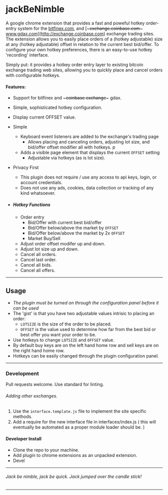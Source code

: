 # jackBeNimble

A google chrome extension that provides a fast and poweful hotkey order-entry system for the [bitfinex.com](http:www.bitfinex.com), and [~~~exchange.coinbase.com~~~ www.gdax.com](http://exchange.coinbase.com) exchange trading sites. The extension allows you to easily place orders of a (hotkey adjustable) size at any (hotkey adjustable) offset in relation to the current best bid/offer. To configure your own hotkey preferences, there is an easy-to-use hotkey 'recording' interface.

Simply put: it provides a hotkey order entry layer to existing bitcoin exchange trading web sites, allowing you to quickly place and cancel orders with configurable hotkeys.

#### Features:
- Support for bitfinex and ~~~coinbase exchange~~~ gdax.
- Simple, sophisticated hotkey configuration.
- Display current OFFSET value.
- Simple
  - Keyboard event listeners are added to the exchange's trading page
      - Allows placing and canceling orders, adjusting lot size, and bid/offer offset modifier all with hotkeys. p
  - Adds a visible page element that displays the current `OFFSET` setting
      - Adjustable via hotkeys (as is lot size).
- Privacy First
  - This plugin does not require / use any access to api keys, login, or account credentials.
  - Does not use any ads, cookies, data collection or tracking of any kind whatsoever.

- ##### Hotkey Functions
  - Order entry
    - Bid/Offer with current best bid/offer
    - Bid/Offer below/above the market by `OFFSET`
    - Bid/Offer below/above the market by 2x `OFFSET`
    - Market Buy/Sell
  - Adjust order offset modifer up and down.
  - Adjust lot size up and down.
  - Cancel all orders.
  - Cancel last order.
  - Cancel all bids.
  - Cancel all offers.

----------------

## Usage
- *The plugin must be turned on through the configuration panel before it can be used*
- The 'gist' is that you have two adjustable values intrisic to placing an order:
  - `LOTSIZE` is the size of the order to be placed.
  - `OFFSET` is the value used to determine how far from the best bid or best offer you want your order to be.
- Use hotkeys to change `LOTSIZE` and `OFFSET` value.
- By default buy keys are on the left hand home row and sell keys are on the right hand home row.
- Hotkeys can be easily changed through the plugin configuration panel.

---------------------

### Development
Pull requests welcome.
Use standard for linting.

###### Adding other exchanges.
  1. Use the `interface.template.js` file to implement the site specific methods.
  2. Add a require for the new interface file in interfaces/index.js ( this will eventually be automated as a proper module loader should be. )


#### Developer Install
- Clone the repo to your machine.
- Add plugin to chrome extensions as an unpacked extension.
- Devel

----------------------
###### *Jack be nimble, jack be quick. Jack jumped over the candle stick!*
---------------
